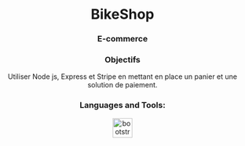 <h1 align="center">BikeShop</h1> 

<h3 align="center">E-commerce</h3>



<h3 align="center">Objectifs</h3>
<p align="center">
Utiliser Node js, Express et Stripe en mettant en place un panier et une solution de paiement.
</p>

<h3 align="center">Languages and Tools:</h3>
<p align="center"> <a href="https://getbootstrap.com" target="_blank" rel="noreferrer"> <img src="https://www.google.com/imgres?imgurl=https://ipt-s3-public.s3.amazonaws.com/cms_images/ipaidthat_stripe_logo_banque_compatible.png&imgrefurl=https://ipaidthat.io/fr/nos-banques/stripe/&tbnid=FWTih_34RqtNsM&vet=1&docid=n4bh5yQRFkBNMM&w=520&h=300&source=sh/x/im" alt="bootstrap" width="40" height="40"/> </a> 
